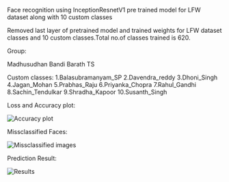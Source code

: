 
Face recognition using InceptionResnetV1 pre trained model for LFW dataset along with 10 custom classes

Removed last layer of pretrained model and trained weights for LFW dataset classes and 10 custom classes.Total no.of classes trained is 620.

Group:

Madhusudhan Bandi
Barath TS

Custom classes:
1.Balasubramanyam_SP
2.Davendra_reddy
3.Dhoni_Singh
4.Jagan_Mohan
5.Prabhas_Raju
6.Priyanka_Chopra
7.Rahul_Gandhi
8.Sachin_Tendulkar
9.Shradha_Kapoor
10.Susanth_Singh

Loss and Accuracy plot:

![Accuracy plot](https://user-images.githubusercontent.com/68057947/91328664-d5939480-e7e4-11ea-95be-64781915d814.JPG)


Missclassified Faces:

![Missclassified images](https://user-images.githubusercontent.com/68057947/91328789-fc51cb00-e7e4-11ea-85ab-4a31ec2d9a39.JPG)


Prediction Result:

![Results](https://user-images.githubusercontent.com/68057947/91328890-20151100-e7e5-11ea-9006-8128f129bbd3.JPG)





